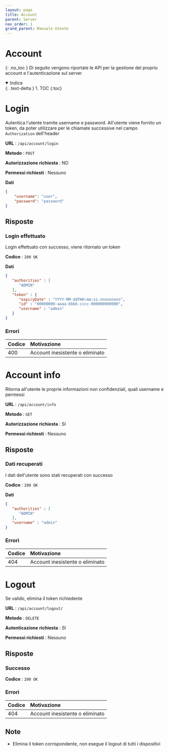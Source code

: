 ```yaml
---
layout: page
title: Account
parent: Server
nav_order: 1
grand_parent: Manuale Utente
---
```

# Account
{: .no_toc }
Di seguito vengono riportate le API per la gestione del proprio
account e l'autenticazione sul server

<details open markdown="block">
  <summary>
    Indice
  </summary>
  {: .text-delta }
1. TOC
{:toc}
</details>

# Login
Autentica l'utente tramite username e password. All'utente viene
fornito un token, da poter utilizzare per le chiamate successive nel
campo `Authorization` dell'header

**URL** : `/api/account/login`

**Metodo** : `POST`

**Autorizzazione richiesta** : NO

**Permessi richiesti** : Nessuno

**Dati** 
```json
{
	"username": "user",
	"password": "password"
}
```

## Risposte
### Login effettuato
Login effettuato con successo, viene ritornato un token

**Codice** : `200 OK`

**Dati**
```json
{
   "authorities" : [
      "ADMIN"
   ],
   "token" : {
      "expiryDate" : "YYYY-MM-ddTHH:mm:ss.nnnnnnnnn",
      "id" : "00000000-aaaa-bbbb-cccc-000000000000",
      "username" : "admin"
   }
}
```
### Errori

| Codice | Motivazione                     |
|:-------|:--------------------------------|
| 400    | Account inesistente o eliminato |


# Account info
Ritorna all'utente le proprie informazioni non confidenziali, quali username e permessi

**URL** : `/api/account/info`

**Metodo** : `GET`

**Autorizzazione richiesta** : SI

**Permessi richiesti** : Nessuno

## Risposte
### Dati recuperati
I dati dell'utente sono stati recuperati con successo

**Codice** : `200 OK`

**Dati**
```json
{
   "authorities" : [
      "ADMIN"
   ],
   "username" : "admin"
}
```

### Errori

| Codice | Motivazione                     |
|:-------|:--------------------------------|
| 404    | Account inesistente o eliminato |


# Logout
Se valido, elimina il token richiedente

**URL** : `/api/account/logout/`

**Metodo** : `DELETE`

**Autenticazione richiesta** : SI

**Permessi richiesti** : Nessuno

## Risposte
### Successo

**Codice** : `200 OK`

### Errori

| Codice | Motivazione                     |
|:-------|:--------------------------------|
| 404    | Account inesistente o eliminato |

## Note

* Elimina il token corrispondente, non esegue il logout di tutti i dispositivi
